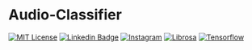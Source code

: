 # Audio-Classifier

[![MIT License](https://img.shields.io/badge/-License-red?style=flat-square&logo=License&logoColor=white&link=https://github.com/theAdarshSrivastava/Audio-Classifier/blob/main/LICENSE)](https://github.com/theAdarshSrivastava/Audio-Classifier/blob/main/LICENSE)
[![Linkedin Badge](https://img.shields.io/badge/-theadarshsrivastava-blue?style=flat-square&logo=Linkedin&logoColor=white&link=www.linkedin.com/in/theadarshsrivastava)](www.linkedin.com/in/theadarshsrivastava)
[![Instagram](https://img.shields.io/badge/-the_adarsh6700-red?style=flat-square&logo=instagram&logoColor=white&link=https://www.instagram.com/the_adarsh6700/)](https://www.instagram.com/the_adarsh6700/)
[![Librosa](https://img.shields.io/badge/-Librosa-blue?style=flat-square&logo=librosa&logoColor=white&link=https://librosa.org/)](https://librosa.org/)
[![Tensorflow](https://img.shields.io/badge/-Tensorflow-red?style=flat-square&logo=tensorflow&logoColor=white&link=https://www.tensorflow.org/)](https://www.tensorflow.org/)

[license-shield]: https://img.shields.io/github/license/othneildrew/Best-README-Template.svg?style=for-the-badge
[license-url]: https://github.com/theAdarshSrivastava/Audio-Classifier/blob/main/LICENSE


